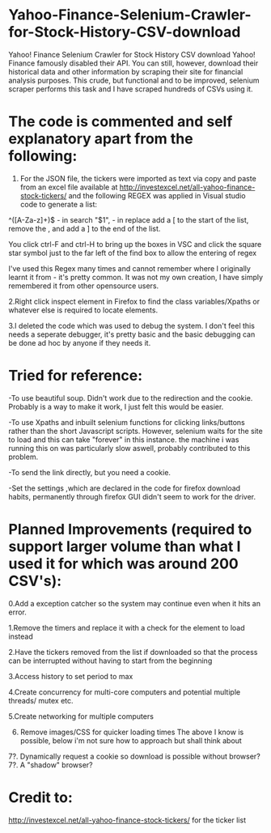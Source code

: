 # Yahoo-Finance-Selenium-Crawler-for-Stock-History-CSV-download
Yahoo! Finance Selenium Crawler for Stock History CSV download
Yahoo! Finance famously disabled their API. You can still, however, download their historical data and other information 
by scraping their site for financial analysis purposes.
This crude, but functional and to be improved, selenium scraper performs this task and I have scraped hundreds of CSVs using it.

# The code is commented and self explanatory apart from the following:

1. For the JSON file, the tickers were imported as text via copy and paste from an excel file available at 
http://investexcel.net/all-yahoo-finance-stock-tickers/ and the following REGEX was applied in Visual studio code to generate a list:

^([A-Za-z]+)$ - in search
"$1", - in replace
add a [ to the start of the list, remove the , and add a ] to the end of the list.

You click ctrl-F and ctrl-H to bring up the boxes in VSC and click the square star symbol just to the far left of the find box to allow the entering of regex

I've used this Regex many times and cannot remember where I originally learnt it from - it's pretty common. It was not my own creation, 
I have simply remembered it from other opensource users.

2.Right click inspect element in Firefox to find the class variables/Xpaths or whatever else is required to locate elements.

3.I deleted the code which was used to debug the system. I don't feel this needs a seperate debugger, it's pretty basic 
and the basic debugging can be done ad hoc by anyone if they needs it.


# Tried for reference:

-To use beautiful soup. Didn't work due to the redirection and the cookie. Probably is a way to make it work, I just felt this would be easier.

-To use Xpaths and inbuilt selenium functions for clicking links/buttons rather than the short Javascript scripts. However, selenium waits for the site to load and this can take "forever" in this instance. the machine i was running this on was particularly slow aswell, probably contributed to this problem.

-To send the link directly, but you need a cookie.

-Set the settings ,which are declared in the code for firefox download habits, permanently through firefox GUI didn't seem to work for the driver.

# Planned Improvements (required to support larger volume than what I used it for which was around 200 CSV's):

0.Add a exception catcher so the system may continue even when it hits an error.

1.Remove the timers and replace it with a check for the element to load instead

2.Have the tickers removed from the list if downloaded so that the process can be interrupted without having to start from the beginning

3.Access history to set period to max

4.Create concurrency for multi-core computers and potential multiple threads/ mutex etc.

5.Create networking for multiple computers

6. Remove images/CSS for quicker loading times
The above I know is possible, below i'm not sure how to approach but shall think about

7?. Dynamically request a cookie so download is possible without browser?
7?. A "shadow" browser?

# Credit to:
http://investexcel.net/all-yahoo-finance-stock-tickers/ for the ticker list
